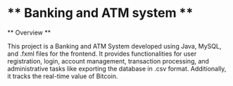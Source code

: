 # ** Banking and ATM system **

** Overview **

This project is a Banking and ATM System developed using Java, MySQL, and .fxml files for the frontend. 
It provides functionalities for user registration, login, account management, transaction processing, 
and administrative tasks like exporting the database in .csv format. Additionally, it tracks the real-time value of Bitcoin.